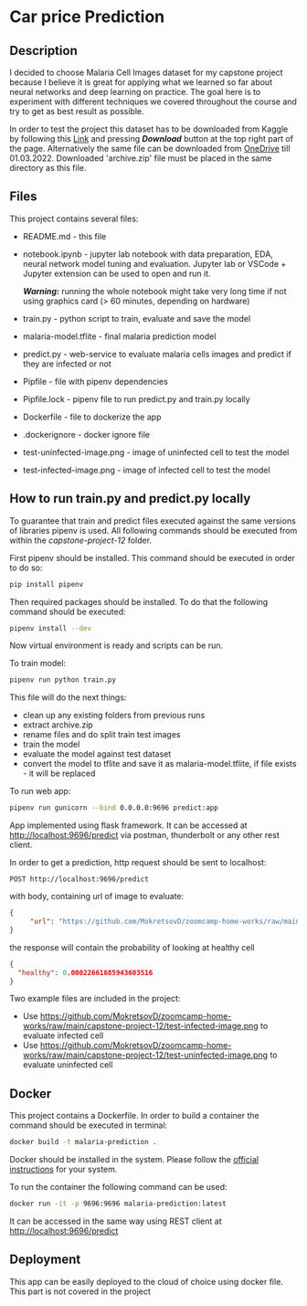 # Car price Prediction

## Description

I decided to choose Malaria Cell Images dataset for my capstone project because I believe it is great for applying what we learned so far about neural networks and deep learning on practice. The goal here is to experiment with different techniques we covered throughout the course and try to get as best result as possible. 

In order to test the project this dataset has to be downloaded from Kaggle by following this [Link](https://www.kaggle.com/iarunava/cell-images-for-detecting-malaria) and pressing __*Download*__ button at the top right part of the page. Alternatively the same file can be downloaded from [OneDrive](https://1drv.ms/u/s!Ak1DnqTabSUj-PgPn39945WOZoWkyA?e=Qc3K9y) till 01.03.2022. Downloaded 'archive.zip' file must be placed in the same directory as this file.

## Files

This project contains several files:
* README.md - this file
* notebook.ipynb - jupyter lab notebook with data preparation, EDA, neural network model tuning and evaluation. Jupyter lab or VSCode + Jupyter extension can be used to open and run it.
    
  __*Warning:*__ running the whole notebook might take very long time if not using graphics card (> 60 minutes, depending on hardware)
* train.py - python script to train, evaluate and save the model
* malaria-model.tflite - final malaria prediction model
* predict.py - web-service to evaluate malaria cells images and predict if they are infected or not
* Pipfile - file with pipenv dependencies
* Pipfile.lock - pipenv file to run predict.py and train.py locally
* Dockerfile - file to dockerize the app
* .dockerignore - docker ignore file
* test-uninfected-image.png - image of uninfected cell to test the model
* test-infected-image.png - image of infected cell to test the model

## How to run train.py and predict.py locally

To guarantee that train and predict files executed against the same versions of libraries pipenv is used. All following commands should be executed from within the *capstone-project-12* folder.

First pipenv should be installed. This command should be executed in order to do so:
```sh
pip install pipenv
```

Then required packages should be installed. To do that the following command should be executed:
```sh
pipenv install --dev
```

Now virtual environment is ready and scripts can be run.

To train model:
```sh
pipenv run python train.py
```

This file will do the next things: 
* clean up any existing folders from previous runs 
* extract archive.zip
* rename files and do split train test images
* train the model
* evaluate the model against test dataset
* convert the model to tflite and save it as malaria-model.tflite, if file exists - it will be replaced

To run web app:
```sh
pipenv run gunicorn --bind 0.0.0.0:9696 predict:app
```

App implemented using flask framework. It can be accessed at [http://localhost:9696/predict](http://localhost:9696/predict) via postman, thunderbolt or any other rest client.

In order to get a prediction, http request should be sent to localhost:

```
POST http://localhost:9696/predict
```

with body, containing url of image to evaluate:

```json
{
     "url": "https://github.com/MokretsovD/zoomcamp-home-works/raw/main/capstone-project-12/test-infected-image.png"
} 
```

the response will contain the probability of looking at healthy cell

```json
{
  "healthy": 0.00022661685943603516
}
```

Two example files are included in the project:
* Use https://github.com/MokretsovD/zoomcamp-home-works/raw/main/capstone-project-12/test-infected-image.png to evaluate infected cell
* Use https://github.com/MokretsovD/zoomcamp-home-works/raw/main/capstone-project-12/test-uninfected-image.png to evaluate uninfected cell


## Docker

This project contains a Dockerfile. In order to build a container the command should be executed in terminal:

```sh
docker build -t malaria-prediction .
```

Docker should be installed in the system. Please follow the [official instructions](https://docs.docker.com/get-docker/) for your system.

To run the container the following command can be used:

```sh
docker run -it -p 9696:9696 malaria-prediction:latest
```

It can be accessed in the same way using REST client at [http://localhost:9696/predict](http://localhost:9696/predict)

## Deployment

This app can be easily deployed to the cloud of choice using docker file. This part is not covered in the project
